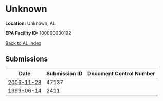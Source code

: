 # Unknown

**Location:** Unknown, AL

**EPA Facility ID:** 100000030192

[Back to AL Index](../../index.md)

## Submissions

| Date | Submission ID | Document Control Number |
|------|--------------|-------------------------|
| [2006-11-28](submissions/47137.md) | 47137 |  |
| [1999-06-14](submissions/2411.md) | 2411 |  |
